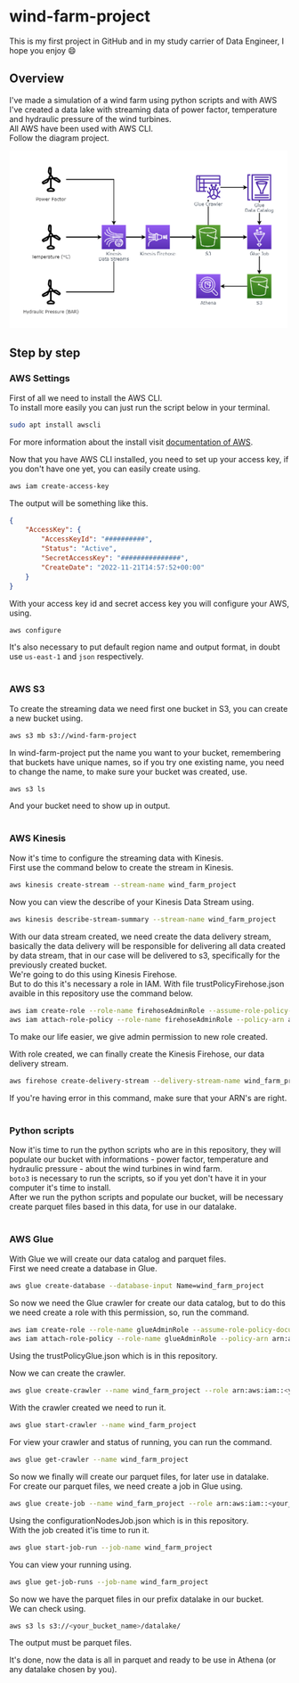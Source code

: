 # wind-farm-project
This is my first project in GitHub and in my study carrier of Data Engineer, I hope you enjoy 😄

## Overview

I've made a simulation of a wind farm using python scripts and with AWS I've created a data lake with streaming data of power factor, temperature and hydraulic pressure of the wind turbines. <br>
All AWS have been used with AWS CLI. <br>
Follow the diagram project.

<img width="500em" src="diagram/png_diagram.png">

## Step by step

### AWS Settings

First of all we need to install the AWS CLI. <br>
To install more easily you can just run the script below in your terminal.
~~~sh
sudo apt install awscli
~~~
For more information about the install visit [documentation of AWS](https://docs.aws.amazon.com/cli/latest/userguide/getting-started-install.html).

Now that you have AWS CLI installed, you need to set up your access key, if you don't have one yet, you can easily create using.
~~~sh
aws iam create-access-key
~~~
The output will be something like this.
~~~json
{
    "AccessKey": {
        "AccessKeyId": "##########",
        "Status": "Active",
        "SecretAccessKey": "###############",
        "CreateDate": "2022-11-21T14:57:52+00:00"
    }
}
~~~
With your access key id and secret access key you will configure your AWS, using.
~~~sh
aws configure
~~~
It's also necessary to put default region name and output format, in doubt use `us-east-1` and `json` respectively.
<br><br>

### AWS S3

To create the streaming data we need first one bucket in S3, you can create a new bucket using.
~~~sh
aws s3 mb s3://wind-farm-project
~~~
In wind-farm-project put the name you want to your bucket, remembering that buckets have unique names, so if you try one existing name, you need to change the name, to make sure your bucket was created, use.
~~~sh
aws s3 ls
~~~
And your bucket need to show up in output.
<br><br>

### AWS Kinesis

Now it's time to configure the streaming data with Kinesis. <br>
First use the command below to create the stream in Kinesis.
~~~sh
aws kinesis create-stream --stream-name wind_farm_project
~~~
Now you can view the describe of your Kinesis Data Stream using.
~~~sh
aws kinesis describe-stream-summary --stream-name wind_farm_project
~~~
With our data stream created, we need create the data delivery stream, basically the data delivery will be responsible for delivering all data created by data stream, that in our case will be delivered to s3, specifically for the previously created bucket. <br>
We're going to do this using Kinesis Firehose. <br>
But to do this it's necessary a role in IAM. With file trustPolicyFirehose.json avaible in this repository use the command below.
~~~sh
aws iam create-role --role-name firehoseAdminRole --assume-role-policy-document file://trustPolicyFirehose.json
aws iam attach-role-policy --role-name firehoseAdminRole --policy-arn arn:aws:iam::aws:policy/AdministratorAccess
~~~
To make our life easier, we give admin permission to new role created.

With role created, we can finally create the Kinesis Firehose, our data delivery stream.
~~~sh
aws firehose create-delivery-stream --delivery-stream-name wind_farm_project --delivery-stream-type KinesisStreamAsSource --kinesis-stream-source-configuration KinesisStreamARN=arn:aws:kinesis:<your_region_name>:<your_account_id>:stream/wind_farm_project,RoleARN=arn:aws:iam::<your_account_id>:role/firehoseAdminRole --s3-destination-configuration BucketARN=arn:aws:s3:::<your_bucket_name>,RoleARN=arn:aws:iam::<your_account_id>:role/firehoseAdminRole,BufferingHints={IntervalInSeconds=60}
~~~
If you're having error in this command, make sure that your ARN's are right.
<br><br>

### Python scripts

Now it'is time to run the python scripts who are in this repository, they will populate our bucket with informations - power factor, temperature and hydraulic pressure - about the wind turbines in wind farm. <br>
`boto3` is necessary to run the scripts, so if you yet don't have it in your computer it's time to install. <br>
After we run the python scripts and populate our bucket, will be necessary create parquet files based in this data, for use in our datalake.
<br><br>

### AWS Glue

With Glue we will create our data catalog and parquet files. <br>
First we need create a database in Glue.
~~~sh
aws glue create-database --database-input Name=wind_farm_project
~~~
So now we need the Glue crawler for create our data catalog, but to do this we need create a role with this permission, so, run the command.
~~~sh
aws iam create-role --role-name glueAdminRole --assume-role-policy-document file://trustPolicyGlue.json
aws iam attach-role-policy --role-name glueAdminRole --policy-arn arn:aws:iam::aws:policy/AdministratorAccess
~~~
Using the trustPolicyGlue.json which is in this repository.

Now we can create the crawler.
~~~sh
aws glue create-crawler --name wind_farm_project --role arn:aws:iam::<your_account_id>:role/glueAdminRole --database-name wind_farm_project --targets S3Targets={Path=s3://<your_bucket_name>}
~~~
With the crawler created we need to run it.
~~~sh
aws glue start-crawler --name wind_farm_project
~~~
For view your crawler and status of running, you can run the command.
~~~sh
aws glue get-crawler --name wind_farm_project
~~~
So now we finally will create our parquet files, for later use in datalake. <br>
For create our parquet files, we need create a job in Glue using.
~~~sh
aws glue create-job --name wind_farm_project --role arn:aws:iam::<your_account_id>:role/glueAdminRole --command Name=glueetl,ScriptLocation=s3://<your_bucket_name>/script/datalake,PythonVersion=3 --glue-version 3.0 --code-gen-configuration-nodes file://configurationNodesJob.json
~~~
Using the configurationNodesJob.json which is in this repository. <br>
With the job created it'is time to run it.
~~~sh
aws glue start-job-run --job-name wind_farm_project
~~~
You can view your running using.
~~~sh
aws glue get-job-runs --job-name wind_farm_project
~~~
So now we have the parquet files in our prefix datalake in our bucket. <br>
We can check using.
~~~sh
aws s3 ls s3://<your_bucket_name>/datalake/
~~~
The output must be parquet files.

It's done, now the data is all in parquet and ready to be use in Athena (or any datalake chosen by you).
<br><br>
